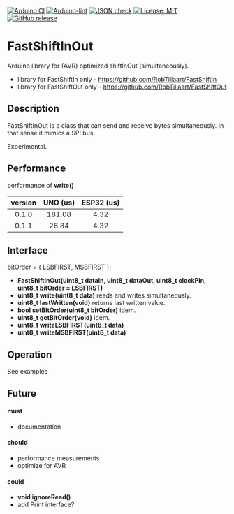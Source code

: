 
[![Arduino CI](https://github.com/RobTillaart/FastShiftInOut/workflows/Arduino%20CI/badge.svg)](https://github.com/marketplace/actions/arduino_ci)
[![Arduino-lint](https://github.com/RobTillaart/FastShiftInOut/actions/workflows/arduino-lint.yml/badge.svg)](https://github.com/RobTillaart/FastShiftInOut/actions/workflows/arduino-lint.yml)
[![JSON check](https://github.com/RobTillaart/FastShiftInOut/actions/workflows/jsoncheck.yml/badge.svg)](https://github.com/RobTillaart/FastShiftInOut/actions/workflows/jsoncheck.yml)
[![License: MIT](https://img.shields.io/badge/license-MIT-green.svg)](https://github.com/RobTillaart/FastShiftInOut/blob/master/LICENSE)
[![GitHub release](https://img.shields.io/github/release/RobTillaart/FastShiftInOut.svg?maxAge=3600)](https://github.com/RobTillaart/FastShiftInOut/releases)


# FastShiftInOut

Arduino library for (AVR) optimized shiftInOut (simultaneously).

- library for FastShiftIn only - https://github.com/RobTillaart/FastShiftIn
- library for FastShiftOut only - https://github.com/RobTillaart/FastShiftOut


## Description

FastShiftInOut is a class that can send and receive bytes simultaneously.
In that sense it mimics a SPI bus.

Experimental.


## Performance

performance of **write()**

|  version  |  UNO (us)  |  ESP32 (us)  |
|:---------:|:----------:|:------------:|
|   0.1.0   |   181.08   |     4.32     |
|   0.1.1   |    26.84   |     4.32     |


## Interface

bitOrder = { LSBFIRST, MSBFIRST };

- **FastShiftInOut(uint8_t dataIn, uint8_t dataOut, uint8_t clockPin, uint8_t bitOrder = LSBFIRST)**
- **uint8_t write(uint8_t data)** reads and writes simultaneously.
- **uint8_t lastWritten(void)** returns last written value.
- **bool setBitOrder(uint8_t bitOrder)** idem.
- **uint8_t getBitOrder(void)** idem.
- **uint8_t writeLSBFIRST(uint8_t data)**
- **uint8_t writeMSBFIRST(uint8_t data)**


## Operation

See examples


## Future

#### must
- documentation

#### should
- performance measurements
- optimize for AVR

#### could
- **void ignoreRead()**
- add Print interface?


